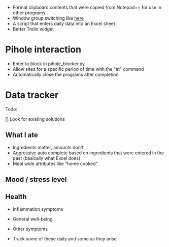 - Format clipboard contents that were copied from Notepad++ for use in other programs
- Window group switching like [here](https://www.hillelwayne.com/post/ahk/)
- A script that enters daily data into an Excel sheet
- Better Trello widget

# Pihole interaction
- Enter to block in pihole_blocker.py
- Allow sites for a specific period of time with the "at" command 
- Automatically close the programs after completion

# Data tracker
Todo:

[] Look for existing solutions

## What I ate
- Ingredients matter, amounts don't 
- Aggressive auto complete based on ingredients that were entered in the past (basically what Excel does)
- Meal wide attributes like "home cooked" 

## Mood / stress level

## Health
- Inflammation symptoms
- General well-being
- Other symptoms

- Track some of these daily and some as they arise

